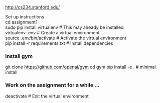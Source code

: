 http://cs234.stanford.edu/

Set up instructions <br/>
cd assignment1 <br/>
sudo pip install virtualenv      # This may already be installed <br/>
virtualenv .env                  # Create a virtual environment <br/>
source .env/bin/activate         # Activate the virtual environment <br/>
pip install -r requirements.txt  # Install dependencies <br/>
 ### install gym
git clone https://github.com/openai/gym
cd gym
pip install -e . # minimal install
### Work on the assignment for a while ...
deactivate                       # Exit the virtual environment
